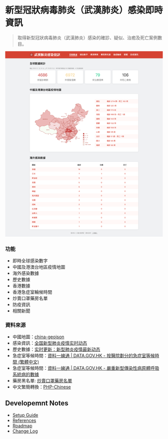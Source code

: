 # 新型冠狀病毒肺炎（武漢肺炎）感染即時資訊 #
> 取得新型冠狀病毒肺炎（武漢肺炎）感染的確診、疑似、治癒及死亡案例數目。

![截圖](docs/screen-v1.13.0.png)

### 功能 ###
* 即時全球感染數字
* 中國及港澳台地區疫情地圖
* 海外感染數據
* 歷史數據
* 香港數據
* 香港急症室輪候時間
* 炒賣口罩藥房名單
* 防疫資訊
* 相關新聞

### 資料來源 ###
* 中國地圖：[china-geojson](https://github.com/yezongyang/china-geojson)
* 感染資訊：[全国新型肺炎疫情实时动态](https://3g.dxy.cn/newh5/view/pneumonia)
* 歷史數據：[实时更新：新型肺炎疫情最新动态](https://news.qq.com/zt2020/page/feiyan.htm#prevent)
* 急症室等候時間：[資料一線通 | DATA.GOV.HK - 按醫院劃分的急症室等候時間 (繁體中文)](https://data.gov.hk/tc-data/dataset/hospital-hadata-ae-waiting-time/resource/9fe0ddc4-e56a-4073-95ae-134b4c0ab3b1)
* 急症室等候時間：[資料一線通 | DATA.GOV.HK - 嚴重新型傳染性病原體呼吸系統病的數據](https://data.gov.hk/tc-data/dataset/hk-dh-chpsebcddr-novel-infectious-agent)
* 藥房黑名單: [炒賣口罩藥房名單](https://docs.google.com/spreadsheets/d/1x4gHNkS5cfKO8qi-MIp7EiNZP2m5zhK-yv9XSseZqmA/edit#gid=225766462)
* 中文繁簡轉換：[PHP-Chinese](https://github.com/steelywing/PHP-Chinese)

## Developemnt Notes ##
* [Setup Guide](docs/DEVELOPMENT_NOTES.md)
* [References](docs/REFERENCES.md)
* [Roadmap](docs/ROADMAP.md)
* [Change Log](docs/CHANGELOG.md)

